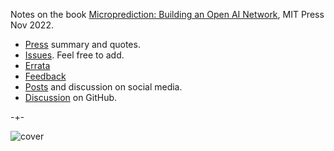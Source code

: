 Notes on the book [Microprediction: Building an Open AI Network](https://mitpress.mit.edu/9780262047326/microprediction/), MIT Press Nov 2022.  

- [Press](https://microprediction.github.io/building_an_open_ai_network/press.html) summary and quotes.  
- [Issues](https://github.com/microprediction/building_an_open_ai_network/issues). Feel free to add.  
- [Errata](https://github.com/microprediction/building_an_open_ai_network/issues/5)
- [Feedback](https://microprediction.github.io/building_an_open_ai_network/feedback.html)
- [Posts](https://microprediction.github.io/building_an_open_ai_network/social_media.html) and discussion on social media.
- [Discussion](https://github.com/microprediction/building_an_open_ai_network/discussions) on GitHub. 

-+-

![cover](/building_an_open_ai_network/assets/images/book_grey.png)

